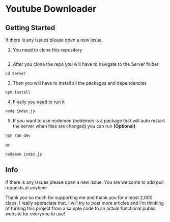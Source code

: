 # Youtube Downloader


## Getting Started

If there is any issues please open a new issue.

1. You need to clone this repository
```

```

2. After you clone the repo you will have to navigate to the Server folder
```
cd Server
```

3. Then you will have to install all the packages and dependencies
```
npm install 
```

4. Finally you need to run it
```
node index.js
```

5. If you want to use nodemon (nodemon is a package that will auto restart the server when files are changed) you can run **(Optional)**

```
npm run dev
```
or
```
nodemon index.js
```

## Info

If there is any issues please open a new issue. You are welcome to add pull requests at anytime

Thank you so much for supporting me and thank you for almost 2,000 claps. I really appreciate that. I will try to post more articles and I'm thinking of turning this project from a sample code to an actual functional public website for everyone to use!
